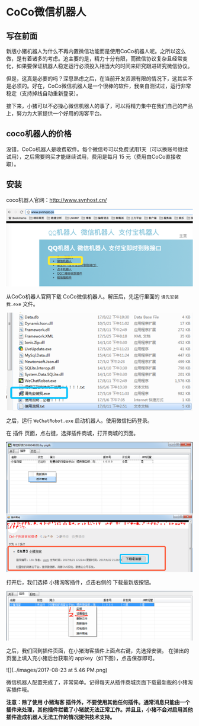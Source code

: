 # CoCo微信机器人

## 写在前面

新版小猪机器人为什么不再内置微信功能而是使用CoCo机器人呢。之所以这么做，是有着诸多的考虑。追主要的是，精力十分有限，而微信协议复杂且经常变化，如果要保证机器人稳定运行必须投入相当大的时间来研究跟进研究微信协议。

但是，这真是必要的吗？深思熟虑之后，在当前开发资源有限的情况下，这其实不是必须的。好在，CoCo微信机器人是一个很棒的软件，我亲自测试过，运行非常稳定（支持掉线自动重新登录）。

接下来，小猪可以不必操心微信机器人的事了，可以将精力集中在我们自己的产品上，努力为大家提供一个好用的淘客平台。

## coco机器人的价格

没错，CoCo机器人是收费软件。每个微信号可以免费试用1天（可以换账号继续试用），之后需要购买才能继续试用，费用是每月 15 元（费用由CoCo直接收取）。

## 安装

coco机器人官网：<http://www.svnhost.cn/>

![](../images/3B6BB4B2-D0EB-4F31-AC52-AAC7CEB01312.png)

从CoCo机器人官网下载 CoCo微信机器人。解压后，先运行里面的 `请先安装我.exe` 文件。

![](../images/154155E9-4B36-4993-995C-907582A85A2F.png)

之后，运行 `WeChatRobot.exe` 启动机器人。使用微信扫码登录。

在 插件 页面，点右键，选择插件商城，打开商城的页面。

![](../images/86C9F75A-98AE-4C9A-9DE0-8FF8485A2AB2.png)
![](../images/7E366E23-E83C-48D5-98A0-674639072388.png)

打开后，我们选择 小猪淘客插件，点击右侧的 下载最新版按钮。

![](../images/CB8E31BA-129D-4921-B061-137CB36D3CA6.png)

之后，我们回到插件页面，在小猪淘客插件上面点右键，先选择安装。 在弹出的页面上填入充小猪后台获取的 appkey（如下图），点击保存即可。

![](../images/2017-08-23 at 5.46 PM.png)

微信机器人配置完成了，非常简单。记得每天从插件商城页面下载最新版的小猪淘客插件哦。

**注意：除了使用 小猪淘客 插件外，不要使用其他任何插件。通常消息只能由一个插件来处理，其他插件拦截了小猪就无法正常工作。并且且，小猪不会对启用其他插件造成机器人无法工作的情况提供技术支持。**
